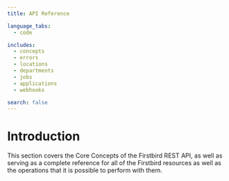 ```yaml
---
title: API Reference

language_tabs:
  - code

includes:
  - concepts
  - errors
  - locations
  - departments
  - jobs
  - applications
  - webhooks

search: false
---
```


# Introduction

This section covers the Core Concepts of the Firstbird REST API, as well as serving as a complete reference for all of the Firstbird resources as well as the operations that it is possible to perform with them.
